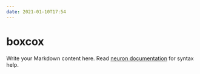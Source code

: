 ```yaml
---
date: 2021-01-10T17:54
---
```


# boxcox

Write your Markdown content here. Read [neuron documentation](https://neuron.zettel.page/2011404.html) for syntax help.


